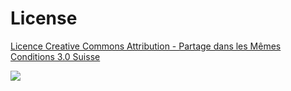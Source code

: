 License
=======

[Licence Creative Commons Attribution -  Partage dans les Mêmes Conditions 3.0 Suisse](http://creativecommons.org/licenses/by-sa/3.0/ch/deed.fr)

![](http://i.creativecommons.org/l/by-sa/3.0/ch/88x31.png)
